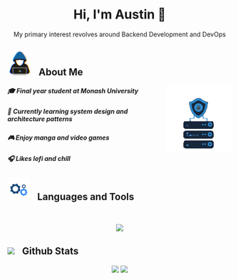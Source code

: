 # <div align="center">Hi, I'm Austin 👋</div>
<div align="center">My primary interest revolves around Backend Development and DevOps</div>

## <picture><img src = "./assets/hacker.gif?raw=true" width = 55px style="margin-right: 10px;" ></picture> About Me
<picture> <img align="right" src="./assets/server.gif?raw=true" width = 150px></picture>
##### 🎓  Final year student at Monash University 
##### 🌱  Currently learning system design and architecture patterns 
#####  🎮  Enjoy manga and video games  
##### 🎧  Likes lofi and chill

## <picture> <img src = "./assets/spinning-cog.gif?raw=true" width = 50px style="margin-right: 12px;"> </picture> Languages and Tools
<br>
<p align="center">
  <a href="https://skillicons.dev">
    <img src="https://skillicons.dev/icons?i=go,docker,postgres,java,spring,php,git,postman,gcp,github,react,mongo,mysql,neovim&perline=7" />
  </a>
</p>

## <picture> <img src = "https://github.com/user-attachments/assets/3fdb9e69-31a4-44a6-933e-3e81afdcfe2f" width = 50px style="margin-right: 12px;"> </picture> Github Stats

<div align="center">
  <img src="https://github-readme-streak-stats.herokuapp.com/?user=V4N1LLA-1CE&theme=transparent&hide_border=true&stroke=transparent" align="center"/>
  <img src="https://github-readme-stats.vercel.app/api/top-langs/?username=V4N1LLA-1CE&theme=transparent&hide_border=true&include_all_commits=true&count_private=true&layout=compact&v=4" align="center"/>
</div>


<!-- Profile inspired by awesome GitHub README examples -->

